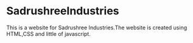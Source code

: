 # SadrushreeIndustries
This is a website for Sadrushree Industries.The website is created using HTML,CSS and little of javascript.
